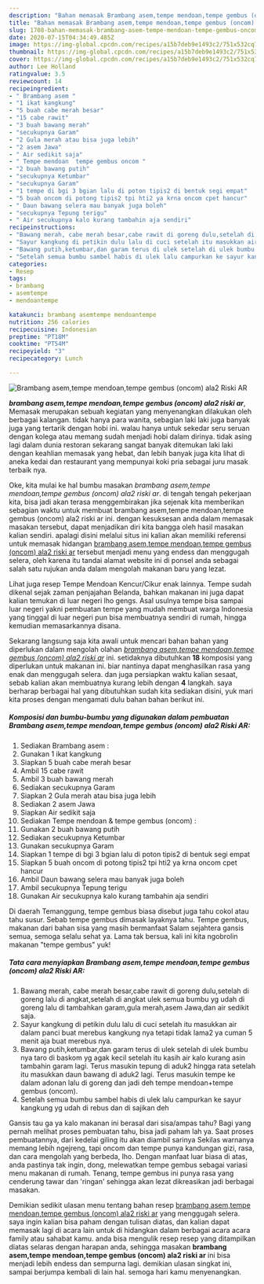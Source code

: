 ```yaml
---
description: "Bahan memasak Brambang asem,tempe mendoan,tempe gembus (oncom) ala2 Riski AR, Lezat Sekali"
title: "Bahan memasak Brambang asem,tempe mendoan,tempe gembus (oncom) ala2 Riski AR, Lezat Sekali"
slug: 1708-bahan-memasak-brambang-asem-tempe-mendoan-tempe-gembus-oncom-ala2-riski-ar-lezat-sekali
date: 2020-07-15T04:34:49.485Z
image: https://img-global.cpcdn.com/recipes/a15b7deb9e1493c2/751x532cq70/brambang-asemtempe-mendoantempe-gembus-oncom-ala2-riski-ar-foto-resep-utama.jpg
thumbnail: https://img-global.cpcdn.com/recipes/a15b7deb9e1493c2/751x532cq70/brambang-asemtempe-mendoantempe-gembus-oncom-ala2-riski-ar-foto-resep-utama.jpg
cover: https://img-global.cpcdn.com/recipes/a15b7deb9e1493c2/751x532cq70/brambang-asemtempe-mendoantempe-gembus-oncom-ala2-riski-ar-foto-resep-utama.jpg
author: Lee Holland
ratingvalue: 3.5
reviewcount: 14
recipeingredient:
- " Brambang asem "
- "1 ikat kangkung"
- "5 buah cabe merah besar"
- "15 cabe rawit"
- "3 buah bawang merah"
- "secukupnya Garam"
- "2 Gula merah atau bisa juga lebih"
- "2 asem Jawa"
- " Air sedikit saja"
- " Tempe mendoan  tempe gembus oncom "
- "2 buah bawang putih"
- "secukupnya Ketumbar"
- "secukupnya Garam"
- "1 tempe di bgi 3 bgian lalu di poton tipis2 di bentuk segi empat"
- "5 buah oncom di potong tipis2 tpi hti2 ya krna oncom cpet hancur"
- " Daun bawang selera mau banyak juga boleh"
- "secukupnya Tepung terigu"
- " Air secukupnya kalo kurang tambahin aja sendiri"
recipeinstructions:
- "Bawang merah, cabe merah besar,cabe rawit di goreng dulu,setelah di goreng lalu di angkat,setelah di angkat ulek semua bumbu yg udah di goreng lalu di tambahkan garam,gula merah,asem Jawa,dan air sedikit saja."
- "Sayur kangkung di petikin dulu lalu di cuci setelah itu masukkan air dalam panci buat merebus kangkung nya tetapi tidak lama2 ya cuman 5 menit aja buat merebus nya."
- "Bawang putih,ketumbar,dan garam terus di ulek setelah di ulek bumbu nya taro di baskom yg agak kecil setelah itu kasih air kalo kurang asin tambahin garam lagi. Terus masukin tepung di aduk2 hingga rata setelah itu masukkan daun bawang di aduk2 lagi. Terus masukin tempe ke dalam adonan lalu di goreng dan jadi deh tempe mendoan+tempe gembus (oncom)."
- "Setelah semua bumbu sambel habis di ulek lalu campurkan ke sayur kangkung yg udah di rebus dan di sajikan deh"
categories:
- Resep
tags:
- brambang
- asemtempe
- mendoantempe

katakunci: brambang asemtempe mendoantempe 
nutrition: 256 calories
recipecuisine: Indonesian
preptime: "PT18M"
cooktime: "PT54M"
recipeyield: "3"
recipecategory: Lunch

---
```



![Brambang asem,tempe mendoan,tempe gembus (oncom) ala2 Riski AR](https://img-global.cpcdn.com/recipes/a15b7deb9e1493c2/751x532cq70/brambang-asemtempe-mendoantempe-gembus-oncom-ala2-riski-ar-foto-resep-utama.jpg)

<b><i>brambang asem,tempe mendoan,tempe gembus (oncom) ala2 riski ar</i></b>, Memasak merupakan sebuah kegiatan yang menyenangkan dilakukan oleh berbagai kalangan. tidak hanya para wanita, sebagian laki laki juga banyak juga yang tertarik dengan hobi ini. walau hanya untuk sekedar seru seruan dengan kolega atau memang sudah menjadi hobi dalam dirinya. tidak asing lagi dalam dunia restoran sekarang sangat banyak ditemukan laki laki dengan keahlian memasak yang hebat, dan lebih banyak juga kita lihat di aneka kedai dan restaurant yang mempunyai koki pria sebagai juru masak terbaik nya.

Oke, kita mulai ke hal bumbu masakan <i>brambang asem,tempe mendoan,tempe gembus (oncom) ala2 riski ar</i>. di tengah tengah pekerjaan kita, bisa jadi akan terasa menggembirakan jika sejenak kita memberikan sebagian waktu untuk membuat brambang asem,tempe mendoan,tempe gembus (oncom) ala2 riski ar ini. dengan kesuksesan anda dalam memasak masakan tersebut, dapat menjadikan diri kita bangga oleh hasil masakan kalian sendiri. apalagi disini melalui situs ini kalian akan memiliki referensi untuk memasak hidangan <u>brambang asem,tempe mendoan,tempe gembus (oncom) ala2 riski ar</u> tersebut menjadi menu yang endess dan menggugah selera, oleh karena itu tandai alamat website ini di ponsel anda sebagai salah satu rujukan anda dalam mengolah makanan baru yang lezat.

Lihat juga resep Tempe Mendoan Kencur/Cikur enak lainnya. Tempe sudah dikenal sejak zaman penjajahan Belanda, bahkan makanan ini juga dapat kalian temukan di luar negeri lho gengs. Asal usulnya tempe bisa sampai luar negeri yakni pembuatan tempe yang mudah membuat warga Indonesia yang tinggal di luar negeri pun bisa membuatnya sendiri di rumah, hingga kemudian memasarkannya disana.


Sekarang langsung saja kita awali untuk mencari bahan bahan yang diperlukan dalam mengolah olahan <u><i>brambang asem,tempe mendoan,tempe gembus (oncom) ala2 riski ar</i></u> ini. setidaknya dibutuhkan <b>18</b> komposisi yang diperlukan untuk makanan ini. biar nantinya dapat menghasilkan rasa yang enak dan menggugah selera. dan juga persiapkan waktu kalian sesaat, sebab kalian akan membuatnya kurang lebih dengan <b>4</b> langkah. saya berharap berbagai hal yang dibutuhkan sudah kita sediakan disini, yuk mari kita proses dengan mengamati dulu bahan bahan berikut ini.

<!--inarticleads1-->

##### Komposisi dan bumbu-bumbu yang digunakan dalam pembuatan Brambang asem,tempe mendoan,tempe gembus (oncom) ala2 Riski AR:

1. Sediakan  Brambang asem :
1. Gunakan 1 ikat kangkung
1. Siapkan 5 buah cabe merah besar
1. Ambil 15 cabe rawit
1. Ambil 3 buah bawang merah
1. Sediakan secukupnya Garam
1. Siapkan 2 Gula merah atau bisa juga lebih
1. Sediakan 2 asem Jawa
1. Siapkan  Air sedikit saja
1. Sediakan  Tempe mendoan &amp; tempe gembus (oncom) :
1. Gunakan 2 buah bawang putih
1. Sediakan secukupnya Ketumbar
1. Gunakan secukupnya Garam
1. Siapkan 1 tempe di bgi 3 bgian lalu di poton tipis2 di bentuk segi empat
1. Siapkan 5 buah oncom di potong tipis2 tpi hti2 ya krna oncom cpet hancur
1. Ambil  Daun bawang selera mau banyak juga boleh
1. Ambil secukupnya Tepung terigu
1. Gunakan  Air secukupnya kalo kurang tambahin aja sendiri


Di daerah Temanggung, tempe gembus biasa disebut juga tahu cokol atau tahu susur. Sebab tempe gembus dimasak layaknya tahu. Tempe gembus, makanan dari bahan sisa yang masih bermanfaat Salam sejahtera gansis semua, semoga selalu sehat ya. Lama tak bersua, kali ini kita ngobrolin makanan &#34;tempe gembus&#34; yuk! 

<!--inarticleads2-->

##### Tata cara menyiapkan Brambang asem,tempe mendoan,tempe gembus (oncom) ala2 Riski AR:

1. Bawang merah, cabe merah besar,cabe rawit di goreng dulu,setelah di goreng lalu di angkat,setelah di angkat ulek semua bumbu yg udah di goreng lalu di tambahkan garam,gula merah,asem Jawa,dan air sedikit saja.
1. Sayur kangkung di petikin dulu lalu di cuci setelah itu masukkan air dalam panci buat merebus kangkung nya tetapi tidak lama2 ya cuman 5 menit aja buat merebus nya.
1. Bawang putih,ketumbar,dan garam terus di ulek setelah di ulek bumbu nya taro di baskom yg agak kecil setelah itu kasih air kalo kurang asin tambahin garam lagi. Terus masukin tepung di aduk2 hingga rata setelah itu masukkan daun bawang di aduk2 lagi. Terus masukin tempe ke dalam adonan lalu di goreng dan jadi deh tempe mendoan+tempe gembus (oncom).
1. Setelah semua bumbu sambel habis di ulek lalu campurkan ke sayur kangkung yg udah di rebus dan di sajikan deh


Gansis tau ga ya kalo makanan ini berasal dari sisa/ampas tahu? Bagi yang pernah melihat proses pembuatan tahu, bisa jadi paham lah ya. Saat proses pembuatannya, dari kedelai giling itu akan diambil sarinya Sekilas warnanya memang lebih ngejreng, tapi oncom dan tempe punya kandungan gizi, rasa, dan cara mengolah yang berbeda, lho. Dengan manfaat luar biasa di atas, anda pastinya tak ingin, dong, melewatkan tempe gembus sebagai variasi menu makanan di rumah. Tenang, tempe gembus ini punya rasa yang cenderung tawar dan &#39;ringan&#39; sehingga akan lezat dikreasikan jadi berbagai masakan. 

Demikian sedikit ulasan menu tentang bahan resep <u>brambang asem,tempe mendoan,tempe gembus (oncom) ala2 riski ar</u> yang menggugah selera. saya ingin kalian bisa paham dengan tulisan diatas, dan kalian dapat memasak lagi di acara lain untuk di hidangkan dalam berbagai acara acara family atau sahabat kamu. anda bisa mengulik resep resep yang ditampilkan diatas selaras dengan harapan anda, sehingga masakan <b>brambang asem,tempe mendoan,tempe gembus (oncom) ala2 riski ar</b> ini bisa menjadi lebih endess dan sempurna lagi. demikian ulasan singkat ini, sampai berjumpa kembali di lain hal. semoga hari kamu menyenangkan.
